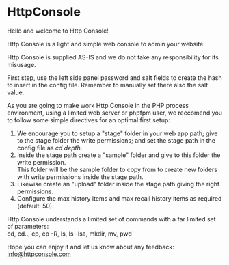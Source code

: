 # HttpConsole

Hello and welcome to Http Console!   
   
Http Console is a light and simple web console to admin your website.     
   
Http Console is supplied AS-IS and we do not take any responsibility for its misusage.    
   
First step, use the left side panel password and salt fields to create the hash to insert in the config file. Remember to manually set there also the salt value.   
   
As you are going to make work Http Console in the PHP process environment, using a limited web server or phpfpm user, 
we reccomend you to follow some simple directives for an optimal first setup:   
 
1. We encourage you to setup a "stage" folder in your web app path; give to the stage folder the write permissions; and set the stage path in the config file as *cd depth*.
2. Inside the stage path create a "sample" folder and give to this folder the write permission.  
This folder will be the sample folder to copy from to create new folders with write permissions inside the stage path.  
3. Likewise create an "upload" folder inside the stage path giving the right permissions.  
4. Configure the max history items and max recall history items as required (default: 50).        
  
Http Console understands a limited set of commands with a far limited set of parameters:  
cd, cd.., cp, cp -R, ls, ls -lsa, mkdir, mv, pwd  	   
  
Hope you can enjoy it and let us know about any feedback: info@httpconsole.com   
	   
